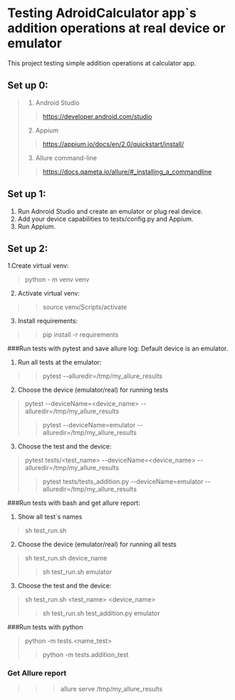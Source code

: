 # Testing AdroidCalculator app`s addition operations at real device or emulator

This project testing simple addition operations at calculator app.

## Set up 0:
>1. Android Studio
> > https://developer.android.com/studio
>2. Appium
> >https://appium.io/docs/en/2.0/quickstart/install/
>3. Allure command-line 
> >https://docs.qameta.io/allure/#_installing_a_commandline

## Set up 1:
1. Run Adnroid Studio and create an emulator or plug real device.
2. Add your device capabilities to tests/config.py and Appium.
3. Run Appium.

## Set up 2:
1.Create virtual venv:
>python - m venv venv
2. Activate virtual venv:
>>source venv/Scripts/activate
3. Install requirements:
>>pip install -r requirements

###Run tests with pytest and save allure log:
Default device is an emulator.
1. Run all tests at the emulator:
>> pytest  --alluredir=/tmp/my_allure_results
2. Choose the device (emulator/real) for running tests
> pytest --deviceName=<device_name> --alluredir=/tmp/my_allure_results
>>pytest --deviceName=emulator --alluredir=/tmp/my_allure_results
3. Choose the test and the device:
> pytest tests/<test_name> --deviceName=<device_name> --alluredir=/tmp/my_allure_results
>>pytest tests/tests_addition.py --deviceName=emulator --alluredir=/tmp/my_allure_results

###Run tests with bash and get allure report:
1. Show all test`s names
>sh test_run.sh 
2. Choose the device (emulator/real) for running all tests
>sh test_run.sh device_name
>>sh test_run.sh emulator
3. Choose the test and the device:
>sh test_run.sh <test_name> <device_name>
>>sh test_run.sh test_addition.py emulator

###Run tests with python
>python -m tests.<name_test>
>>python -m tests.addition_test

### Get Allure report
>>> allure serve /tmp/my_allure_results